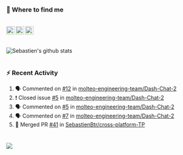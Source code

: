 
<h1></h1>

### :speech_balloon: Where to find me

</br>
<a href="https://twitter.com/seb_bouttier">
  <img align="left" width="22px" src="https://cdn.jsdelivr.net/npm/simple-icons@v3/icons/twitter.svg" />
</a>
<a href="https://www.linkedin.com/in/sebastien-bouttier">
  <img align="left" width="22px" src="https://cdn.jsdelivr.net/npm/simple-icons@v3/icons/linkedin.svg" />
</a>
<a href="https://sebastien-bouttier.medium.com/">
  <img align="left" width="22px" src="https://cdn.jsdelivr.net/npm/simple-icons@v3/icons/medium.svg" />
</a>
</br>

<h1></h1>

![Sebastien's github stats](https://github-readme-stats.vercel.app/api?username=sebastienBtr&show_icons=true&title_color=24292e&icon_color=40c463&text_color=24292e&bg_color=fff&count_private=true)

<h1></h1>

### :zap: Recent Activity

<!--START_SECTION:activity-->
1. 🗣 Commented on [#12](https://github.com/molteo-engineering-team/Dash-Chat-2/issues/12) in [molteo-engineering-team/Dash-Chat-2](https://github.com/molteo-engineering-team/Dash-Chat-2)
2. ❗️ Closed issue [#5](https://github.com/molteo-engineering-team/Dash-Chat-2/issues/5) in [molteo-engineering-team/Dash-Chat-2](https://github.com/molteo-engineering-team/Dash-Chat-2)
3. 🗣 Commented on [#5](https://github.com/molteo-engineering-team/Dash-Chat-2/issues/5) in [molteo-engineering-team/Dash-Chat-2](https://github.com/molteo-engineering-team/Dash-Chat-2)
4. 🗣 Commented on [#7](https://github.com/molteo-engineering-team/Dash-Chat-2/issues/7) in [molteo-engineering-team/Dash-Chat-2](https://github.com/molteo-engineering-team/Dash-Chat-2)
5. 🎉 Merged PR [#41](https://github.com/SebastienBtr/cross-platform-TP/pull/41) in [SebastienBtr/cross-platform-TP](https://github.com/SebastienBtr/cross-platform-TP)
<!--END_SECTION:activity-->

<h1></h1>

![](https://komarev.com/ghpvc/?username=sebastienBtr)
